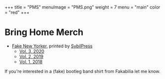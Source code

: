 +++
title = "PMS"
menuImage = "PMS.png"
weight = 7
menu = "main"
color = "red"
+++

# Bring Home Merch

* [Fake New Yorker](http://www.sybilpress.org/?category=fake+new+yorker), printed by [SybilPress](http://www.sybilpress.org/)
	* [Vol. 3, 2020](http://www.sybilpress.org/bookstore/fake-new-yorker-vol-3-2020)
	* [Vol. 2, 2019](http://www.sybilpress.org/bookstore/fake-new-yorker-vol-2-1st-edition)
	* [Vol. 1, 2018](http://www.sybilpress.org/bookstore/fake-new-yorker-vol-2-2018-2nd-printing)
	
If you're interested in a (fake) bootleg band shirt from Fakabilia let me know.